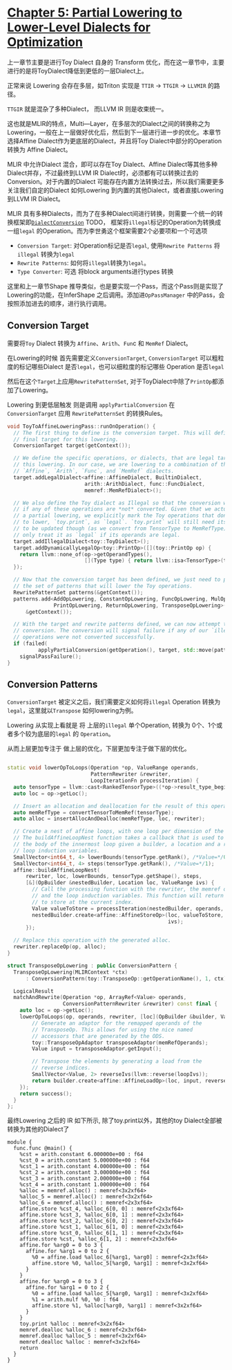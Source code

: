 # [Chapter 5: Partial Lowering to Lower-Level Dialects for Optimization](https://mlir.llvm.org/docs/Tutorials/Toy/Ch-5/)

上一章节主要是进行Toy Dialect 自身的 Transform 优化，而在这一章节中，主要进行的是将ToyDialect降低到更低的一层Dialect上。

正常来说  Lowering 会存在多层，如Triton 实现是 `TTIR` -> `TTGIR` -> `LLVMIR` 的路径。

`TTGIR` 就是混杂了多种Dialect， 而LLVM IR 则是收束统一。

这也就是MLIR的特点，Multi—Layer，在多层次的Dialect之间的转换称之为Lowering，一般在上一层做好优化后，然后到下一层进行进一步的优化。本章节选择Affine Dialect作为更底层的Dialect，并且将Toy Dialect中部分的Operation转换为 Affine Dialect。

MLIR 中允许Dialect 混合，即可以存在Toy Dialect、Affine Dialect等其他多种Dialect并存，不过最终到LLVM IR Dialect时，必须都有可以转换过去的Conversion。对于内置的Dialect 可能存在内置方法转换过去，所以我们需要更多关注我们自定的Dialect 如何Lowering 到内置的其他Dialect，或者直接Lowering 到LLVM IR Dialect。

MLIR 具有多种Dialects，而为了在多种Dialect间进行转换，则需要一个统一的转换框架即[`DialectConversion`](https://mlir.llvm.org/docs/DialectConversion/) TODO， 框架将`illegal`标记的Operation为转换成一组`legal` 的Operation。而为李世勇这个框架需要2个必要项和一个可选项

- `Conversion Target`: 对Operation标记是否`legal`, 使用`Rewrite Patterns` 将`illegal` 转换为`legal`
- `Rewrite Patterns`: 如何将`illegal`转换为`legal`。
- `Type Converter`: 可选 将block arguments进行types 转换

这里和上一章节Shape 推导类似，也是要实现一个Pass，而这个Pass则是实现了 Lowering的功能，在InferShape 之后调用。添加进`OpPassManager` 中的Pass，会按照添加进去的顺序，进行执行调用。

## Conversion Target

需要将`Toy` Dialect 转换为 `Affine`、`Arith`、`Fun`c 和 `MemRef` Dialect。

在Lowering的时候 首先需要定义`ConversionTarget`, `ConversionTarget` 可以粗粒度的标记哪些Dialect 是否`legal`，也可以细粒度的标记哪些 Operation 是否`legal`

然后在这个`Target`上应用`RewritePatternSet`, 对于ToyDialect中除了`PrintOp`都添加了Lowering。

Lowering 到更低层触发 则是调用 `applyPartialConversion` 在 `ConversionTarget` 应用 `RewritePatternSet` 的转换Rules。


```c++
void ToyToAffineLoweringPass::runOnOperation() {
  // The first thing to define is the conversion target. This will define the
  // final target for this lowering.
  ConversionTarget target(getContext());

  // We define the specific operations, or dialects, that are legal targets for
  // this lowering. In our case, we are lowering to a combination of the
  // `Affine`, `Arith`, `Func`, and `MemRef` dialects.
  target.addLegalDialect<affine::AffineDialect, BuiltinDialect,
                         arith::ArithDialect, func::FuncDialect,
                         memref::MemRefDialect>();

  // We also define the Toy dialect as Illegal so that the conversion will fail
  // if any of these operations are *not* converted. Given that we actually want
  // a partial lowering, we explicitly mark the Toy operations that don't want
  // to lower, `toy.print`, as `legal`. `toy.print` will still need its operands
  // to be updated though (as we convert from TensorType to MemRefType), so we
  // only treat it as `legal` if its operands are legal.
  target.addIllegalDialect<toy::ToyDialect>();
  target.addDynamicallyLegalOp<toy::PrintOp>([](toy::PrintOp op) {
    return llvm::none_of(op->getOperandTypes(),
                         [](Type type) { return llvm::isa<TensorType>(type); });
  });

  // Now that the conversion target has been defined, we just need to provide
  // the set of patterns that will lower the Toy operations.
  RewritePatternSet patterns(&getContext());
  patterns.add<AddOpLowering, ConstantOpLowering, FuncOpLowering, MulOpLowering,
               PrintOpLowering, ReturnOpLowering, TransposeOpLowering>(
      &getContext());

  // With the target and rewrite patterns defined, we can now attempt the
  // conversion. The conversion will signal failure if any of our `illegal`
  // operations were not converted successfully.
  if (failed(
          applyPartialConversion(getOperation(), target, std::move(patterns))))
    signalPassFailure();
}
```

## Conversion Patterns

`ConversionTarget` 被定义之后，我们需要定义如何将`illegal` Operation 转换为 `legal`，这里就以`Transpose` 如何lowering为例。

Lowering 从实现上看就是 将 上层的`illegal` 单个Operation, 转换为 0个、1个或者多个较为底层的`legal` 的 `Operation`。

从而上层更加专注于 做上层的优化，下层更加专注于做下层的优化。


```c++

static void lowerOpToLoops(Operation *op, ValueRange operands,
                           PatternRewriter &rewriter,
                           LoopIterationFn processIteration) {
  auto tensorType = llvm::cast<RankedTensorType>((*op->result_type_begin()));
  auto loc = op->getLoc();

  // Insert an allocation and deallocation for the result of this operation.
  auto memRefType = convertTensorToMemRef(tensorType);
  auto alloc = insertAllocAndDealloc(memRefType, loc, rewriter);

  // Create a nest of affine loops, with one loop per dimension of the shape.
  // The buildAffineLoopNest function takes a callback that is used to construct
  // the body of the innermost loop given a builder, a location and a range of
  // loop induction variables.
  SmallVector<int64_t, 4> lowerBounds(tensorType.getRank(), /*Value=*/0);
  SmallVector<int64_t, 4> steps(tensorType.getRank(), /*Value=*/1);
  affine::buildAffineLoopNest(
      rewriter, loc, lowerBounds, tensorType.getShape(), steps,
      [&](OpBuilder &nestedBuilder, Location loc, ValueRange ivs) {
        // Call the processing function with the rewriter, the memref operands,
        // and the loop induction variables. This function will return the value
        // to store at the current index.
        Value valueToStore = processIteration(nestedBuilder, operands, ivs);
        nestedBuilder.create<affine::AffineStoreOp>(loc, valueToStore, alloc,
                                                    ivs);
      });

  // Replace this operation with the generated alloc.
  rewriter.replaceOp(op, alloc);
}

struct TransposeOpLowering : public ConversionPattern {
  TransposeOpLowering(MLIRContext *ctx)
      : ConversionPattern(toy::TransposeOp::getOperationName(), 1, ctx) {}

  LogicalResult
  matchAndRewrite(Operation *op, ArrayRef<Value> operands,
                  ConversionPatternRewriter &rewriter) const final {
    auto loc = op->getLoc();
    lowerOpToLoops(op, operands, rewriter, [loc](OpBuilder &builder, ValueRange memRefOperands, ValueRange loopIvs) {
        // Generate an adaptor for the remapped operands of the
        // TransposeOp. This allows for using the nice named
        // accessors that are generated by the ODS.
        toy::TransposeOpAdaptor transposeAdaptor(memRefOperands);
        Value input = transposeAdaptor.getInput();

        // Transpose the elements by generating a load from the
        // reverse indices.
        SmallVector<Value, 2> reverseIvs(llvm::reverse(loopIvs));
        return builder.create<affine::AffineLoadOp>(loc, input, reverseIvs);
    });
    return success();
  }
};

```

最终Lowering 之后的 IR 如下所示, 除了toy.print以外，其他的toy Dialect全部被转换为其他的Dialect了

```
module {
  func.func @main() {
    %cst = arith.constant 6.000000e+00 : f64
    %cst_0 = arith.constant 5.000000e+00 : f64
    %cst_1 = arith.constant 4.000000e+00 : f64
    %cst_2 = arith.constant 3.000000e+00 : f64
    %cst_3 = arith.constant 2.000000e+00 : f64
    %cst_4 = arith.constant 1.000000e+00 : f64
    %alloc = memref.alloc() : memref<3x2xf64>
    %alloc_5 = memref.alloc() : memref<3x2xf64>
    %alloc_6 = memref.alloc() : memref<2x3xf64>
    affine.store %cst_4, %alloc_6[0, 0] : memref<2x3xf64>
    affine.store %cst_3, %alloc_6[0, 1] : memref<2x3xf64>
    affine.store %cst_2, %alloc_6[0, 2] : memref<2x3xf64>
    affine.store %cst_1, %alloc_6[1, 0] : memref<2x3xf64>
    affine.store %cst_0, %alloc_6[1, 1] : memref<2x3xf64>
    affine.store %cst, %alloc_6[1, 2] : memref<2x3xf64>
    affine.for %arg0 = 0 to 3 {
      affine.for %arg1 = 0 to 2 {
        %0 = affine.load %alloc_6[%arg1, %arg0] : memref<2x3xf64>
        affine.store %0, %alloc_5[%arg0, %arg1] : memref<3x2xf64>
      }
    }
    affine.for %arg0 = 0 to 3 {
      affine.for %arg1 = 0 to 2 {
        %0 = affine.load %alloc_5[%arg0, %arg1] : memref<3x2xf64>
        %1 = arith.mulf %0, %0 : f64
        affine.store %1, %alloc[%arg0, %arg1] : memref<3x2xf64>
      }
    }
    toy.print %alloc : memref<3x2xf64>
    memref.dealloc %alloc_6 : memref<2x3xf64>
    memref.dealloc %alloc_5 : memref<3x2xf64>
    memref.dealloc %alloc : memref<3x2xf64>
    return
  }
}
```
